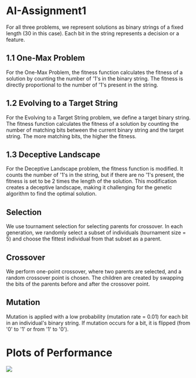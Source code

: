 # AI-Assignment1
For all three problems, we represent solutions as binary strings of a fixed length (30 in this case). Each bit in the string represents a decision or a feature.
## 1.1 One-Max Problem
For the One-Max Problem, the fitness function calculates the fitness of a solution by counting the number of '1's in the binary string. The fitness is directly proportional to the number of '1's present in the string.
## 1.2 Evolving to a Target String
For the Evolving to a Target String problem, we define a target binary string. The fitness function calculates the fitness of a solution by counting the number of matching bits between the current binary string and the target string. The more matching bits, the higher the fitness.
## 1.3 Deceptive Landscape
For the Deceptive Landscape problem, the fitness function is modified. It counts the number of '1's in the string, but if there are no '1's present, the fitness is set to be 2 times the length of the solution. This modification creates a deceptive landscape, making it challenging for the genetic algorithm to find the optimal solution.
## Selection
We use tournament selection for selecting parents for crossover. In each generation, we randomly select a subset of individuals (tournament size = 5) and choose the fittest individual from that subset as a parent.
## Crossover
We perform one-point crossover, where two parents are selected, and a random crossover point is chosen. The children are created by swapping the bits of the parents before and after the crossover point.
## Mutation
Mutation is applied with a low probability (mutation rate = 0.01) for each bit in an individual's binary string. If mutation occurs for a bit, it is flipped (from '0' to '1' or from '1' to '0').

# Plots of Performance
![](https://github.com/EddieSheehy/AI-Assignment1/blob/main/partaPhotos/1.1_photo.png)

